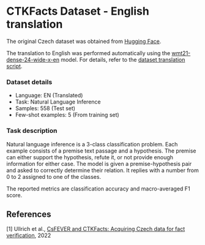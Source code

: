 # CTKFacts Dataset - English translation

The original Czech dataset was obtained from [Hugging Face](https://huggingface.co/datasets/ctu-aic/ctkfacts_nli).

The translation to English was performed automatically using the [wmt21-dense-24-wide-x-en](facebook/wmt21-dense-24-wide-x-en) model. For details, refer to the [dataset translation script](../dataset_translation.py).

### Dataset details

- Language: EN (Translated)
- Task: Natural Language Inference
- Samples: 558 (Test set)
- Few-shot examples: 5 (From training set)

### Task description

Natural language inference is a 3-class classification problem. Each example consists of a premise text passage and a hypothesis. The premise can either support the hypothesis, refute it, or not provide enough information for either case. The model is given a premise-hypothesis pair and asked to correctly determine their relation. It replies with a number from 0 to 2 assigned to one of the classes.

The reported metrics are classification accuracy and macro-averaged F1 score.

## References

[1] Ullrich et al., [CsFEVER and CTKFacts: Acquiring Czech data for fact verification](https://arxiv.org/abs/2201.11115), 2022
